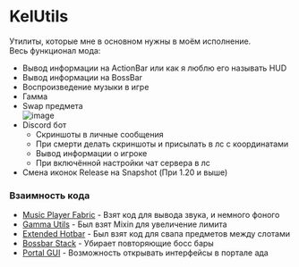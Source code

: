 # KelUtils
Утилиты, которые мне в основном нужны в моём исполнение.<br>
Весь функционал мода:
* Вывод информации на ActionBar или как я люблю его называть HUD
* Вывод информации на BossBar
* Воспроизведение музыки в игре
* Гамма
* Swap предмета<br>
  ![image](https://github.com/simply-kel/KelUtils/assets/86980879/2ac1c5e7-b801-418a-a62e-83764f8d76f6)
* Discord бот
  * Скриншоты в личные сообщения
  * При смерти делать скриншоты и присылать в лс с координатами
  * Вывод информации о игроке
  * При включённой настройки чат сервера в лс
* Смена иконок Release на Snapshot (При 1.20 и выше)

### Взаимность кода
* [Music Player Fabric](https://github.com/MC-U-Team/Music-Player-Fabric) - Взят код для вывода звука, и немного фоного
* [Gamma Utils](https://modrinth.com/mod/gamma-utils) - Был взят Mixin для увеличение лимита
* [Extended Hotbar](https://modrinth.com/mod/extended-hotbar) - Был взят код для свапа предметов между слотами
* [Bossbar Stack](https://github.com/AntiCope/bossbar-stack) - Убирает повторяющие босс бары
* [Portal GUI](https://github.com/AntiCope/portals-gui) - Возможность открывать интерфейсы в портале ада
